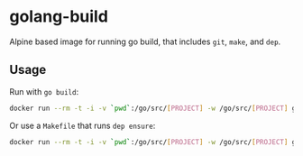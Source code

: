 golang-build
============
Alpine based image for running go build, that includes `git`, `make`,
and `dep`.

Usage
-----
Run with `go build`:

```bash
docker run --rm -t -i -v `pwd`:/go/src/[PROJECT] -w /go/src/[PROJECT] gavinmroy/golang-build:1.10.1 go build
```

Or use a `Makefile` that runs `dep ensure`:

```bash
docker run --rm -t -i -v `pwd`:/go/src/[PROJECT] -w /go/src/[PROJECT] gavinmroy/golang-build:1.10.1 make
```
